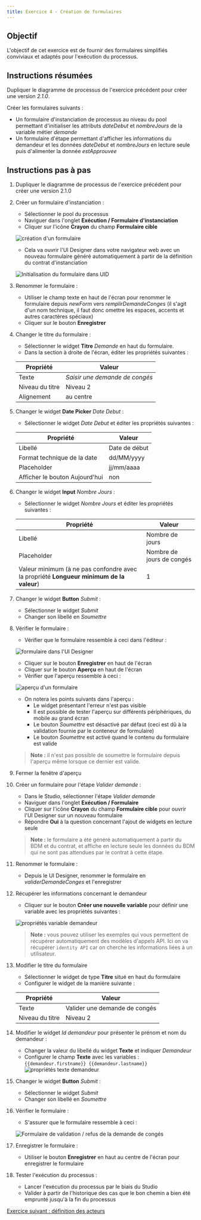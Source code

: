 ```yaml
---
title: Exercice 4 - Création de formulaires
---
```


## Objectif

L'objectif de cet exercice est de fournir des formulaires simplifiés conviviaux et adaptés pour l'exécution du processus.

## Instructions résumées

Dupliquer le diagramme de processus de l'exercice précédent pour créer une version *2.1.0*.

Créer les formulaires suivants :
- Un formulaire d'instanciation de processus au niveau du pool permettant d'initialiser les attributs *dateDebut* et *nombreJours* de la variable métier *demande*
- Un formulaire d'étape permettant d'afficher les informations du demandeur et les données *dateDebut* et *nombreJours* en lecture seule puis d'alimenter la donnée *estApprouvee*

## Instructions pas à pas
1. Dupliquer le diagramme de processus de l'exercice précédent pour créer une version 2.1.0
1. Créer un formulaire d'instanciation :
   - Sélectionner le pool du processus
   - Naviguer dans l'onglet **Exécution / Formulaire d'instanciation**
   - Cliquer sur l'icône **Crayon** du champ **Formulaire cible**
   
   ![création d'un formulaire](images/ex03/ex3_01.png)
   
   - Cela va ouvrir l'UI Designer dans votre navigateur web avec un nouveau formulaire généré automatiquement à partir de la définition du contrat d'instanciation
   
   ![Initialisation du formulaire dans UID](images/ex03/ex3_02.png)
   
1. Renommer le formulaire :
   - Utiliser le champ texte en haut de l'écran pour renommer le formulaire depuis *newForm* vers *remplirDemandeConges* (il s'agit d'un nom technique, il faut donc omettre les espaces, accents et autres caractères spéciaux)
   - Cliquer sur le bouton **Enregistrer**
1. Changer le titre du formulaire :
   - Sélectionner le widget **Titre** *Demande* en haut du formulaire.
   - Dans la section à droite de l'écran, éditer les propriétés suivantes :

   Propriété | Valeur
   --------- | ------
   Texte | *Saisir une demande de congés*
   Niveau du titre | Niveau 2
   Alignement | au centre

1. Changer le widget **Date Picker** *Date Debut* :
   - Sélectionner le widget *Date Debut* et éditer les propriétés suivantes :

   Propriété | Valeur
   --------- | ------
   Libellé | Date de début
   Format technique de la date | dd/MM/yyyy
   Placeholder | jj/mm/aaaa
   Afficher le bouton Aujourd'hui | non

1. Changer le widget **Input** *Nombre Jours* :
   - Sélectionner le widget *Nombre Jours* et éditer les propriétés suivantes :

   Propriété | Valeur
   --------- | ------
   Libellé | Nombre de jours
   Placeholder | Nombre de jours de congés
   Valeur minimum (à ne pas confondre avec la propriété **Longueur minimum de la valeur**) | 1

1. Changer le widget **Button** *Submit* :
   - Sélectionner le widget *Submit*
   - Changer son libellé en *Soumettre*

1. Vérifier le formulaire :
   - Vérifier que le formulaire ressemble à ceci dans l'éditeur :
   
   ![formulaire dans l'UI Designer](images/ex03/ex3_05.png)
   
   - Cliquer sur le bouton **Enregistrer** en haut de l'écran
   - Cliquer sur le bouton **Aperçu** en haut de l'écran
   - Vérifier que l'aperçu ressemble à ceci :
   
   ![aperçu d'un formulaire](images/ex03/ex3_06.png)
   
   - On notera les points suivants dans l'aperçu :
     - Le widget présentant l'erreur n'est pas visible
     - Il est possible de tester l'aperçu sur différents périphériques, du mobile au grand écran
     - Le bouton *Soumettre* est désactivé par défaut (ceci est dû à la validation fournie par le conteneur de formulaire)
     - Le bouton *Soumettre* est activé quand le contenu du formulaire est valide  

   > **Note :** il n'est pas possible de soumettre le formulaire depuis l'aperçu même lorsque ce dernier est valide.

1. Fermer la fenêtre d'aperçu

1. Créer un formulaire pour l'étape *Valider demande* :
   - Dans le Studio, sélectionner l'étape *Valider demande*
   - Naviguer dans l'onglet **Exécution / Formulaire**
   - Cliquer sur l'icône **Crayon** du champ **Formulaire cible** pour ouvrir l'UI Designer sur un nouveau formulaire
   - Répondre **Oui** à la question concernant l'ajout de widgets en lecture seule 

   > **Note :** le formulaire a été généré automatiquement à partir du BDM et du contrat, et affiche en lecture seule les données du BDM qui ne sont pas attendues par le contrat à cette étape.

1. Renommer le formulaire :
   - Depuis le UI Designer, renommer le formulaire en  *validerDemandeConges* et l'enregistrer

1. Récupérer les informations concernant le demandeur
   - Cliquer sur le bouton **Créer une nouvelle variable** pour définir une variable avec les propriétés suivantes :

   ![propriétés variable demandeur](images/ex03/ex3_03.png)
   > **Note :** vous pouvez utiliser les exemples qui vous permettent de récupérer automatiquement des modèles d'appels API. Ici on va récupérer `identity API` car on cherche les informations liées à un utilisateur.

1. Modifier le titre du formulaire
   - Sélectionner le widget de type **Titre** situé en haut du formulaire
   - Configurer le widget de la manière suivante :

   Propriété | Valeur
   --------- | ------
   Texte | Valider une demande de congés
   Niveau du titre | Niveau 2

1. Modifier le widget *Id demandeur* pour présenter le prénom et nom du demandeur :
   - Changer la valeur du libellé du widget **Texte** et indiquer *Demandeur*
   - Configurer le champ **Texte** avec les variables : `{{demandeur.firstname}} {{demandeur.lastname}}`
     ![propriétés texte demandeur](images/ex03/ex3_04.png)

1. Changer le widget **Button** *Submit* :
   - Sélectionner le widget *Submit*
   - Changer son libellé en *Soumettre*

1. Vérifier le formulaire :
   - S'assurer que le formulaire ressemble à ceci :
   
   ![Formulaire de validation / refus de la demande de congés](images/ex03/ex3_08.png)

1. Enregistrer le formulaire :
    - Utiliser le bouton **Enregistrer** en haut au centre de l'écran pour enregistrer le formulaire

1. Tester l'exécution du processus :
   - Lancer l'exécution du processus par le biais du Studio
   - Valider à partir de l'historique des cas que le bon chemin a bien été emprunté jusqu'à la fin du processus

[Exercice suivant : définition des acteurs](05-actors.md)
